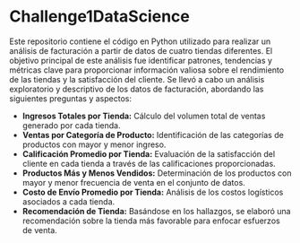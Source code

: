 # Challenge1DataScience
Este repositorio contiene el código en Python utilizado para realizar un análisis de facturación a partir de datos de cuatro tiendas diferentes. El objetivo principal de este análisis fue identificar patrones, tendencias y métricas clave para proporcionar información valiosa sobre el rendimiento de las tiendas y la satisfacción del cliente.
Se llevó a cabo un análisis exploratorio y descriptivo de los datos de facturación, abordando las siguientes preguntas y aspectos:

* **Ingresos Totales por Tienda:** Cálculo del volumen total de ventas generado por cada tienda.
* **Ventas por Categoría de Producto:** Identificación de las categorías de productos con mayor y menor ingreso.
* **Calificación Promedio por Tienda:** Evaluación de la satisfacción del cliente en cada tienda a través de las calificaciones proporcionadas.
* **Productos Más y Menos Vendidos:** Determinación de los productos con mayor y menor frecuencia de venta en el conjunto de datos.
* **Costo de Envío Promedio por Tienda:** Análisis de los costos logísticos asociados a cada tienda.
* **Recomendación de Tienda:** Basándose en los hallazgos, se elaboró una recomendación sobre la tienda más favorable para enfocar esfuerzos de venta.
